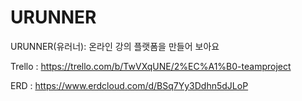 # URUNNER
URUNNER(유러너): 온라인 강의 플랫폼을 만들어 보아요

Trello : https://trello.com/b/TwVXqUNE/2%EC%A1%B0-teamproject

ERD : https://www.erdcloud.com/d/BSq7Yy3Ddhn5dJLoP
